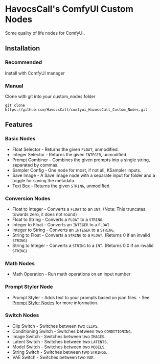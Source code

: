 # HavocsCall's ComfyUI Custom Nodes
Some quality of life nodes for ComfyUI.
## Installation
### Recommended
Install with ComfyUI manager
### Manual
Clone with git into your custom_nodes folder
```
git clone https://github.com/HavocsCall/comfyui_HavocsCall_Custom_Nodes.git
```  
## Features
### Basic Nodes
- Float Selector - Returns the given `FLOAT`, unmodified.
- Integer Selector - Returns the given `INTEGER`, unmodified.
- Prompt Combiner - Combines the given prompts into a single string, separated by commas.
- Sampler Config - One node for most, if not all, KSampler inputs.
- Save Image - A Save image node with a separate input for folder and a toggle for saving the metadata.
- Text Box - Returns the given `STRING`, unmodified.
### Conversion Nodes
- Float to Integer - Converts a `FLOAT` to an `INT`. (Note: This truncates towards zero, it does not round)
- Float to String - Converts a `FLOAT` to a `STRING`.
- Integer to Float - Converts an `INTEGER` to a `FLOAT`.
- Integer to String - Converts an `INTEGER` to a `STRING`.
- String to Float - Converts a `STRING` to a `FLOAT`. (Returns 0 if an invalid `STRING`)
- String to Integer - Converts a `STRING` to a `INT`. (Returns 0.0 if an invalid `STRING`)
### Math Nodes
- Math Operation - Run math operations on an input number
### Prompt Styler Node
- Prompt Styler - Adds text to your prompts based on json files. - See [Prompt Styler Nodes](https://github.com/HavocsCall/ComfyUI_HavocsCall_Custom_Nodes/wiki/Prompt-Styler-Nodes) for more information.
### Switch Nodes
- Clip Switch - Switches between two `CLIPS`.
- Conditioning Switch - Switches between two `CONDITIONING`.
- Image Switch - Switches between two `IMAGES`.
- Latent Switch - Switches between two `LATENTS`.
- Model Switch - Switches between two `MODELS`.
- String Switch - Switches between two `STRINGS`.
- VAE Switch - Switches between two `VAE`.

